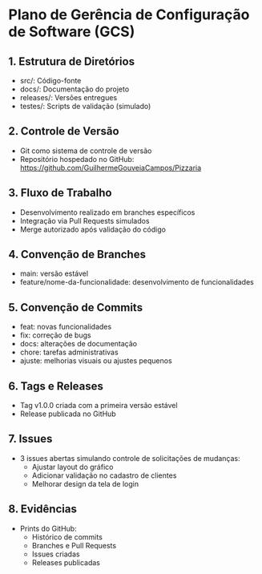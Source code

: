# Plano de Gerência de Configuração de Software (GCS)

## 1. Estrutura de Diretórios
- src/: Código-fonte
- docs/: Documentação do projeto
- releases/: Versões entregues
- testes/: Scripts de validação (simulado)

## 2. Controle de Versão
- Git como sistema de controle de versão
- Repositório hospedado no GitHub:  
  https://github.com/GuilhermeGouveiaCampos/Pizzaria

## 3. Fluxo de Trabalho
- Desenvolvimento realizado em branches específicos
- Integração via Pull Requests simulados
- Merge autorizado após validação do código

## 4. Convenção de Branches
- main: versão estável
- feature/nome-da-funcionalidade: desenvolvimento de funcionalidades

## 5. Convenção de Commits
- feat: novas funcionalidades
- fix: correção de bugs
- docs: alterações de documentação
- chore: tarefas administrativas
- ajuste: melhorias visuais ou ajustes pequenos

## 6. Tags e Releases
- Tag v1.0.0 criada com a primeira versão estável
- Release publicada no GitHub

## 7. Issues
- 3 issues abertas simulando controle de solicitações de mudanças:
  - Ajustar layout do gráfico
  - Adicionar validação no cadastro de clientes
  - Melhorar design da tela de login

## 8. Evidências
- Prints do GitHub:
  - Histórico de commits
  - Branches e Pull Requests
  - Issues criadas
  - Releases publicadas
